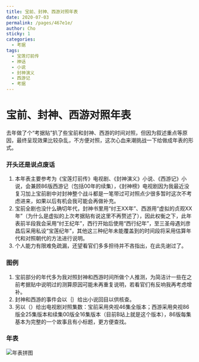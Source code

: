 ```yaml
---
title: 宝前、封神、西游对照年表
date: 2020-07-03
permalink: /pages/467e1e/
author: Cho
sticky: 1
categories:
  - 考据
tags:
  - 宝莲灯前传
  - 神话
  - 小说
  - 封神演义
  - 西游记
  - 考据
---
```


# 宝前、封神、西游对照年表

去年做了个“考据贴”扒了些宝前和封神、西游的时间对照，但因为叙述重点等原因，最终呈现效果比较杂乱，不方便对照，这次心血来潮挑战一下给做成年表的形式。<!--more-->

### 开头还是说点废话
1. 本年表主要参考为《宝莲灯前传》电视剧、《封神演义》小说、《西游记》小说，会兼顾86版西游记（包括00年的续集），《封神榜》电视剧因为我最近没复习加上宝前剧中对封神整个战斗都是一笔带过可对照点少很多暂时这次不考虑进来，如果以后有机会我可能会再做补充。
2. 宝前全剧也没什么确切年代，封神书里用“纣王XX年”、西游用“虚拟的贞观XX年”（为什么是虚拟的上次考据贴有说这里不再赘述了），因此权衡之下，此年表前半段我会采用“纣王纪年”，西行开始后使用“西行纪年”，至三圣母遇刘彦昌后采用私设“宝莲纪年”，其他这三种纪年未能覆盖到的时间段将采用估算年代和对照朝代的方法进行说明。
3. 个人能力有限难免疏漏，还望看官们多多担待并不吝指出，在此先谢过了。

### 图例
1. 宝前部分的年代多为我对照封神和西游时间所做个人推测，为简洁计一些在之前考据贴中说明过的测算原因可能未再重复说明，若看官们有反响我再考虑增补。
2. 封神和西游的事件会以｛｝给出小说回目以供核查。
3. 另以（）给出电视剧对照集数：宝前采用央视46集全版本；西游采用央视86版全25集版本和续集00版全16集版本（目前B站上就是这个版本），86版每集基本为完整的一个故事且有小标题，更方便查找。

### 年表
![年表拼图](/img/cho/年表拼图.png)